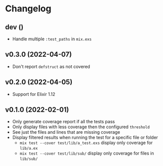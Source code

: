 # Changelog

## dev ()

* Handle multiple `:test_paths` in `mix.exs`

## v0.3.0 (2022-04-07)

* Don't report `defstruct` as not covered

## v0.2.0 (2022-04-05)

* Support for Elixir 1.12

## v0.1.0 (2022-02-01)

* Only generate coverage report if all the tests pass
* Only display files with less coverage then the configured `threshold`
* See just the files and lines that are missing coverage
* Display filtered results when running the test for a specific file or folder
  * `mix test --cover test/lib/a_test.exs` display only coverage for `lib/a.ex`
  * `mix test --cover test/lib/sub/` display only coverage for files in `lib/sub/`
